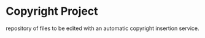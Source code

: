 Copyright Project
===========

repository of files to be edited with an automatic copyright insertion service.
